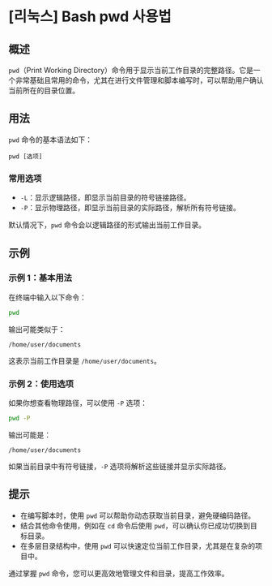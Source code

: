 # [리눅스] Bash pwd 사용법

## 概述
`pwd`（Print Working Directory）命令用于显示当前工作目录的完整路径。它是一个非常基础且常用的命令，尤其在进行文件管理和脚本编写时，可以帮助用户确认当前所在的目录位置。

## 用法
`pwd` 命令的基本语法如下：
```
pwd [选项]
```

### 常用选项
- `-L`：显示逻辑路径，即显示当前目录的符号链接路径。
- `-P`：显示物理路径，即显示当前目录的实际路径，解析所有符号链接。

默认情况下，`pwd` 命令会以逻辑路径的形式输出当前工作目录。

## 示例
### 示例 1：基本用法
在终端中输入以下命令：
```bash
pwd
```
输出可能类似于：
```
/home/user/documents
```
这表示当前工作目录是 `/home/user/documents`。

### 示例 2：使用选项
如果你想查看物理路径，可以使用 `-P` 选项：
```bash
pwd -P
```
输出可能是：
```
/home/user/documents
```
如果当前目录中有符号链接，`-P` 选项将解析这些链接并显示实际路径。

## 提示
- 在编写脚本时，使用 `pwd` 可以帮助你动态获取当前目录，避免硬编码路径。
- 结合其他命令使用，例如在 `cd` 命令后使用 `pwd`，可以确认你已成功切换到目标目录。
- 在多层目录结构中，使用 `pwd` 可以快速定位当前工作目录，尤其是在复杂的项目中。

通过掌握 `pwd` 命令，您可以更高效地管理文件和目录，提高工作效率。